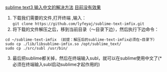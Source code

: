 [sublime text3 输入中文的解决方法](http://www.cnblogs.com/yyh1/p/5757686.html)
[目前没有效果](http://geek.csdn.net/news/detail/44464)
1. 下载我们需要的文件,打开终端 ,输入：  
`git clone https://github.com/lyfeyaj/sublime-text-imfix.git`
2. 将下载的文件解压之后，移到当前目录（～目录下边），然后执行下边命令：  
```
cd ~/sublime-text-imfix （前提：解压后的sublime-text-imfix必须在~目录下） 
sudo cp ./lib/libsublime-imfix.so /opt/sublime_text/ 
sudo cp ./src/subl /usr/bin/
```
3. 最后把sublime都关掉，然后在终端输入subl，就可以在sublime使用中文了(*必须在终端输入subl启动sublime才起作用的)


